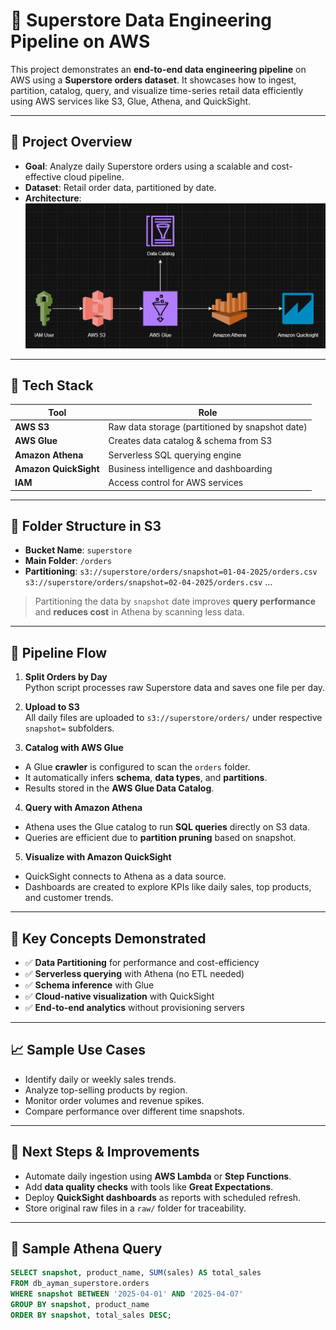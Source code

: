 # 🛒 Superstore Data Engineering Pipeline on AWS

This project demonstrates an **end-to-end data engineering pipeline** on AWS using a **Superstore orders dataset**. It showcases how to ingest, partition, catalog, query, and visualize time-series retail data efficiently using AWS services like S3, Glue, Athena, and QuickSight.

---

## 🚀 Project Overview

- **Goal**: Analyze daily Superstore orders using a scalable and cost-effective cloud pipeline.
- **Dataset**: Retail order data, partitioned by date.
- **Architecture**:  
  ![AWS Pipeline Diagram](docs/super-store-end-to-end.png)

---

## 🧰 Tech Stack

| Tool               | Role                                          |
|--------------------|-----------------------------------------------|
| **AWS S3**         | Raw data storage (partitioned by snapshot date) |
| **AWS Glue**       | Creates data catalog & schema from S3        |
| **Amazon Athena**  | Serverless SQL querying engine                |
| **Amazon QuickSight** | Business intelligence and dashboarding   |
| **IAM**            | Access control for AWS services               |

---

## 📁 Folder Structure in S3

- **Bucket Name**: `superstore`
- **Main Folder**: `/orders`
- **Partitioning**: `s3://superstore/orders/snapshot=01-04-2025/orders.csv` `s3://superstore/orders/snapshot=02-04-2025/orders.csv` ...
  
> Partitioning the data by `snapshot` date improves **query performance** and **reduces cost** in Athena by scanning less data.

---

## 🔄 Pipeline Flow

1. **Split Orders by Day**  
 Python script processes raw Superstore data and saves one file per day.

2. **Upload to S3**  
 All daily files are uploaded to `s3://superstore/orders/` under respective `snapshot=` subfolders.

3. **Catalog with AWS Glue**  
 - A Glue **crawler** is configured to scan the `orders` folder.
 - It automatically infers **schema**, **data types**, and **partitions**.
 - Results stored in the **AWS Glue Data Catalog**.

4. **Query with Amazon Athena**  
 - Athena uses the Glue catalog to run **SQL queries** directly on S3 data.
 - Queries are efficient due to **partition pruning** based on snapshot.

5. **Visualize with Amazon QuickSight**  
 - QuickSight connects to Athena as a data source.
 - Dashboards are created to explore KPIs like daily sales, top products, and customer trends.

---

## 🧠 Key Concepts Demonstrated

- ✅ **Data Partitioning** for performance and cost-efficiency  
- ✅ **Serverless querying** with Athena (no ETL needed)  
- ✅ **Schema inference** with Glue  
- ✅ **Cloud-native visualization** with QuickSight  
- ✅ **End-to-end analytics** without provisioning servers

---

## 📈 Sample Use Cases

- Identify daily or weekly sales trends.
- Analyze top-selling products by region.
- Monitor order volumes and revenue spikes.
- Compare performance over different time snapshots.

---

## 📝 Next Steps & Improvements

- Automate daily ingestion using **AWS Lambda** or **Step Functions**.
- Add **data quality checks** with tools like **Great Expectations**.
- Deploy **QuickSight dashboards** as reports with scheduled refresh.
- Store original raw files in a `raw/` folder for traceability.

---

## 📂 Sample Athena Query

```sql
SELECT snapshot, product_name, SUM(sales) AS total_sales
FROM db_ayman_superstore.orders
WHERE snapshot BETWEEN '2025-04-01' AND '2025-04-07'
GROUP BY snapshot, product_name
ORDER BY snapshot, total_sales DESC;
```

